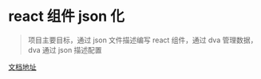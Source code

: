 # react 组件 json 化

> 项目主要目标，通过 json 文件描述编写 react 组件，通过 dva 管理数据，dva 通过 json 描述配置



[文档地址](https://react-serialize-component.github.io/react-serialize-component/)